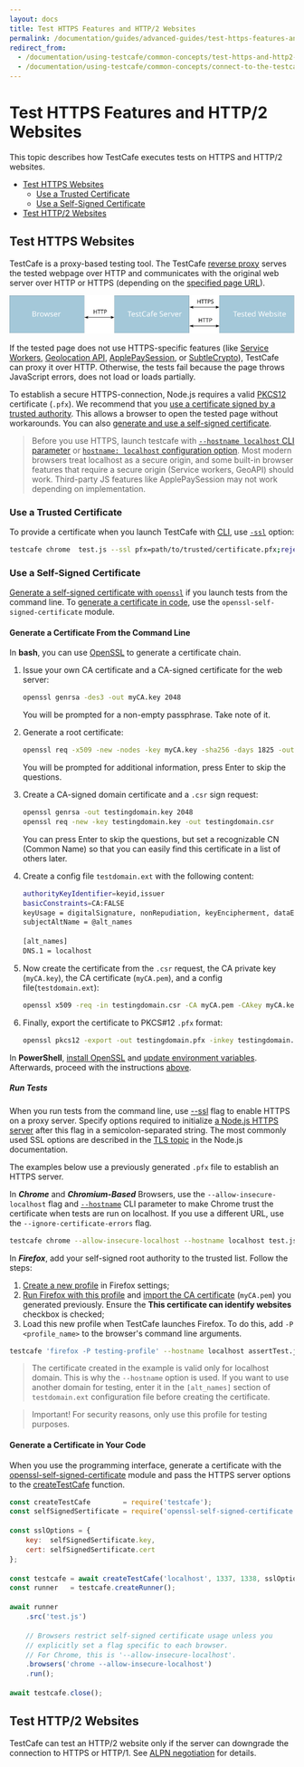 ```yaml
---
layout: docs
title: Test HTTPS Features and HTTP/2 Websites
permalink: /documentation/guides/advanced-guides/test-https-features-and-http2-websites.html
redirect_from:
  - /documentation/using-testcafe/common-concepts/test-https-and-http2-websites.html
  - /documentation/using-testcafe/common-concepts/connect-to-the-testcafe-server-over-https.html
---
```

# Test HTTPS Features and HTTP/2 Websites

This topic describes how TestCafe executes tests on HTTPS and HTTP/2 websites.

* [Test HTTPS Websites](#test-https-websites)
  * [Use a Trusted Certificate](#use-a-trusted-certificate)
  * [Use a Self-Signed Certificate](#use-a-self-signed-certificate)
* [Test HTTP/2 Websites](#test-http2-websites)

## Test HTTPS Websites

TestCafe is a proxy-based testing tool. The TestCafe [reverse proxy](https://en.wikipedia.org/wiki/Reverse_proxy) serves the tested webpage over HTTP and communicates with the original web server over HTTP or HTTPS (depending on the [specified page URL](../../reference/test-api/fixture/page.md)).

![Connection Protocols](../../../images/proxy-connection-protocols.svg)

If the tested page does not use HTTPS-specific features (like
[Service Workers](https://developer.mozilla.org/en-US/docs/Web/API/Service_Worker_API),
[Geolocation API](https://developer.mozilla.org/en-US/docs/Web/API/Geolocation_API),
[ApplePaySession](https://developer.apple.com/documentation/apple_pay_on_the_web/applepaysession), or
[SubtleCrypto](https://developer.mozilla.org/en-US/docs/Web/API/SubtleCrypto)), TestCafe can proxy it over HTTP. Otherwise, the tests fail because the page throws JavaScript errors, does not load or loads partially.

To establish a secure HTTPS-connection, Node.js requires a valid [PKCS12](https://en.wikipedia.org/wiki/PKCS_12) certificate (`.pfx`). We recommend that you [use a certificate signed by a trusted authority](#use-a-trusted-certificate). This allows a browser to open the tested page without workarounds. You can also [generate and use a self-signed certificate](#use-a-self-signed-certificate).

> Before you use HTTPS, launch testcafe with [`--hostname localhost` CLI parameter](../../reference/command-line-interface.md#--hostname-name) or [`hostname: localhost` configuration option](../../reference/configuration-file.md#hostname). Most modern browsers treat localhost as a secure origin, and some built-in browser features that require a secure origin (Service workers, GeoAPI) should work. Third-party JS features like ApplePaySession may not work depending on implementation.

### Use a Trusted Certificate

To provide a certificate when you launch TestCafe with [CLI](../../reference/command-line-interface.md), use [`-ssl`](../../reference/command-line-interface.md#--ssl-options) option:

```sh
testcafe chrome  test.js --ssl pfx=path/to/trusted/certificate.pfx;rejectUnauthorized=true;
```

### Use a Self-Signed Certificate

[Generate a self-signed certificate with `openssl`](#generate-a-certificate-from-the-command-line) if you launch tests from the command line. To [generate a certificate in code](#generate-a-certificate-in-your-code), use the `openssl-self-signed-certificate` module.

#### Generate a Certificate From the Command Line

In **bash**, you can use [OpenSSL](https://www.openssl.org/docs/man1.1.1/man1/openssl-req.html) to generate a certificate chain.

1. Issue your own CA certificate and a CA-signed certificate for the web server:

    ```sh
    openssl genrsa -des3 -out myCA.key 2048
    ```

    You will be prompted for a non-empty passphrase. Take note of it.  
2. Generate a root certificate:

    ```sh
    openssl req -x509 -new -nodes -key myCA.key -sha256 -days 1825 -out myCA.pem
    ```

    You will be prompted for additional information, press Enter to skip the questions.
3. Create a CA-signed domain certificate and a `.csr` sign request:

    ```sh
    openssl genrsa -out testingdomain.key 2048
    openssl req -new -key testingdomain.key -out testingdomain.csr
    ```

    You can press Enter to skip the questions, but set a recognizable CN (Common Name) so that you can easily find this certificate in a list of others later.  
4. Create a config file `testdomain.ext` with the following content:
  
    ```sh
    authorityKeyIdentifier=keyid,issuer
    basicConstraints=CA:FALSE
    keyUsage = digitalSignature, nonRepudiation, keyEncipherment, dataEncipherment
    subjectAltName = @alt_names

    [alt_names]
    DNS.1 = localhost
    ```

5. Now create the certificate from the `.csr` request, the CA private key (`myCA.key`), the CA certificate (`myCA.pem`), and a config file(`testdomain.ext`):

    ```sh
    openssl x509 -req -in testingdomain.csr -CA myCA.pem -CAkey myCA.key -CAcreateserial -out testingdomain.crt -days 825 -sha256 -extfile testdomain.ext
    ```

6. Finally, export the certificate to PKCS#12 `.pfx` format:

    ```sh
    openssl pkcs12 -export -out testingdomain.pfx -inkey testingdomain.key -in testingdomain.crt -certfile myCA.pem
    ```

In **PowerShell**, [install OpenSSL](https://adamtheautomator.com/install-openssl-powershell/#Installing_OpenSSL_with_PowerShell_and_Chocolatey) and [update environment variables](https://adamtheautomator.com/install-openssl-powershell/#Update_PowerShell_Profile_Environment_Variables). Afterwards, proceed with the instructions [above](#generate-a-certificate-from-the-command-line).

##### Run Tests

When you run tests from the command line, use [--ssl](../../reference/command-line-interface.md#--ssl-options) flag to enable HTTPS on a proxy server. Specify options required to initialize [a Node.js HTTPS server](https://nodejs.org/api/https.html#https_https_createserver_options_requestlistener) after this flag in a semicolon-separated string. The most commonly used SSL options are described in the [TLS topic](https://nodejs.org/api/tls.html#tls_tls_createsecurecontext_options) in the Node.js documentation.

The examples below use a previously generated `.pfx` file to establish an HTTPS server.

In ***Chrome*** and ***Chromium-Based*** Browsers, use the `--allow-insecure-localhost` flag and [`--hostname`](../../reference/command-line-interface.md#--hostname-name) CLI parameter to make Chrome trust the certificate when tests are run on localhost. If you use a different URL, use the `--ignore-certificate-errors` flag.

```sh
testcafe chrome --allow-insecure-localhost --hostname localhost test.js --ssl pfx=path/to/certificate.pfx;rejectUnauthorized=true;
```

In ***Firefox***, add your self-signed root authority to the trusted list. Follow the steps:

1. [Create a new profile](https://support.mozilla.org/en-US/kb/profile-manager-create-remove-switch-firefox-profiles#w_creating-a-profile) in Firefox settings;
2. [Run Firefox with this profile](https://support.mozilla.org/en-US/kb/profile-manager-create-remove-switch-firefox-profiles#w_manage-profiles-when-firefox-is-open) and [import the CA certificate](https://support.mozilla.org/en-US/questions/1059377) (`myCA.pem`) you generated previously. Ensure the **This certificate can identify websites** checkbox is checked;
3. Load this new profile when TestCafe launches Firefox. To do this, add `-P <profile_name>` to the browser's command line arguments.

```sh
testcafe 'firefox -P testing-profile' --hostname localhost assertTest.js --ssl pfx=certificate.pfx;rejectUnauthorized=true;
```

> The certificate created in the example is valid only for localhost domain. This is why the `--hostname` option is used. If you want to use another domain for testing, enter it in the `[alt_names]` section of `testdomain.ext` configuration file before creating the certificate.  

<!---->

> Important! For security reasons, only use this profile for testing purposes.

#### Generate a Certificate in Your Code

When you use the programming interface, generate a certificate with the [openssl-self-signed-certificate](https://www.npmjs.com/package/openssl-self-signed-certificate) module and pass the HTTPS server options to the [createTestCafe](../../reference/testcafe-api/global/createtestcafe.md) function.

```js
const createTestCafe        = require('testcafe');
const selfSignedSertificate = require('openssl-self-signed-certificate');

const sslOptions = {
    key:  selfSignedSertificate.key,
    cert: selfSignedSertificate.cert
};

const testcafe = await createTestCafe('localhost', 1337, 1338, sslOptions);
const runner   = testcafe.createRunner();

await runner
    .src('test.js')

    // Browsers restrict self-signed certificate usage unless you
    // explicitly set a flag specific to each browser.
    // For Chrome, this is '--allow-insecure-localhost'.
    .browsers('chrome --allow-insecure-localhost')
    .run();

await testcafe.close();
```

## Test HTTP/2 Websites

TestCafe can test an HTTP/2 website only if the server can downgrade the connection to HTTPS or HTTP/1. See [ALPN negotiation](https://nodejs.org/api/http2.html#http2_alpn_negotiation) for details.
